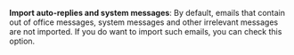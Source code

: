 <!-- markdownlint-disable-file MD041 -->
**Import auto-replies and system messages**: By default, emails that contain out of office messages, system messages and other irrelevant messages are not imported. If you do want to import such emails, you can check this option.

